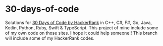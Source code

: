 # 30-days-of-code

Solutions for [30 Days of Code by HackerRank](https://www.hackerrank.com/domains/tutorials/30-days-of-code) in C++, C#, F#, Go, Java, Kotlin, Python, Ruby, Swift & TypeScript.
This project of mine include some of my own code on those sites. I hope it could help someone!! This branch will include some of my HackerRank codes.
